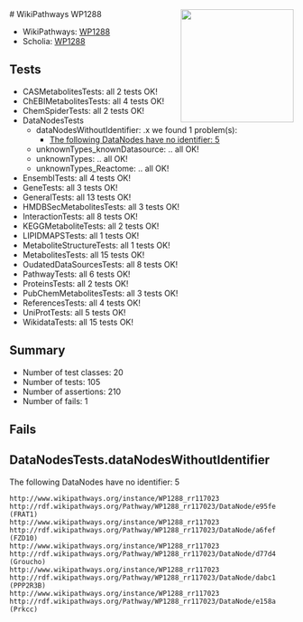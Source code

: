 <img style="float: right; width: 200px" src="https://upload.wikimedia.org/wikipedia/commons/thumb/8/83/Wplogo_with_text_500.png/640px-Wplogo_with_text_500.png" />
# WikiPathways WP1288

* WikiPathways: [WP1288](https://new.wikipathways.org/pathways/WP1288)
* Scholia: [WP1288](https://scholia.toolforge.org/wikipathways/WP1288)
## Tests
* CASMetabolitesTests: all 2 tests OK!
* ChEBIMetabolitesTests: all 4 tests OK!
* ChemSpiderTests: all 2 tests OK!
* DataNodesTests
    * dataNodesWithoutIdentifier: .x we found 1 problem(s):
        * [The following DataNodes have no identifier: 5](#d2d32fa4)
    * unknownTypes_knownDatasource: .. all OK!
    * unknownTypes: .. all OK!
    * unknownTypes_Reactome: .. all OK!
* EnsemblTests: all 4 tests OK!
* GeneTests: all 3 tests OK!
* GeneralTests: all 13 tests OK!
* HMDBSecMetabolitesTests: all 3 tests OK!
* InteractionTests: all 8 tests OK!
* KEGGMetaboliteTests: all 2 tests OK!
* LIPIDMAPSTests: all 1 tests OK!
* MetaboliteStructureTests: all 1 tests OK!
* MetabolitesTests: all 15 tests OK!
* OudatedDataSourcesTests: all 8 tests OK!
* PathwayTests: all 6 tests OK!
* ProteinsTests: all 2 tests OK!
* PubChemMetabolitesTests: all 3 tests OK!
* ReferencesTests: all 4 tests OK!
* UniProtTests: all 5 tests OK!
* WikidataTests: all 15 tests OK!


## Summary

* Number of test classes: 20
* Number of tests: 105
* Number of assertions: 210
* Number of fails: 1

## Fails

<a name="d2d32fa4" />

## DataNodesTests.dataNodesWithoutIdentifier

The following DataNodes have no identifier: 5
```
http://www.wikipathways.org/instance/WP1288_rr117023 http://rdf.wikipathways.org/Pathway/WP1288_rr117023/DataNode/e95fe (FRAT1)
http://www.wikipathways.org/instance/WP1288_rr117023 http://rdf.wikipathways.org/Pathway/WP1288_rr117023/DataNode/a6fef (FZD10)
http://www.wikipathways.org/instance/WP1288_rr117023 http://rdf.wikipathways.org/Pathway/WP1288_rr117023/DataNode/d77d4 (Groucho)
http://www.wikipathways.org/instance/WP1288_rr117023 http://rdf.wikipathways.org/Pathway/WP1288_rr117023/DataNode/dabc1 (PPP2R3B)
http://www.wikipathways.org/instance/WP1288_rr117023 http://rdf.wikipathways.org/Pathway/WP1288_rr117023/DataNode/e158a (Prkcc)
```

